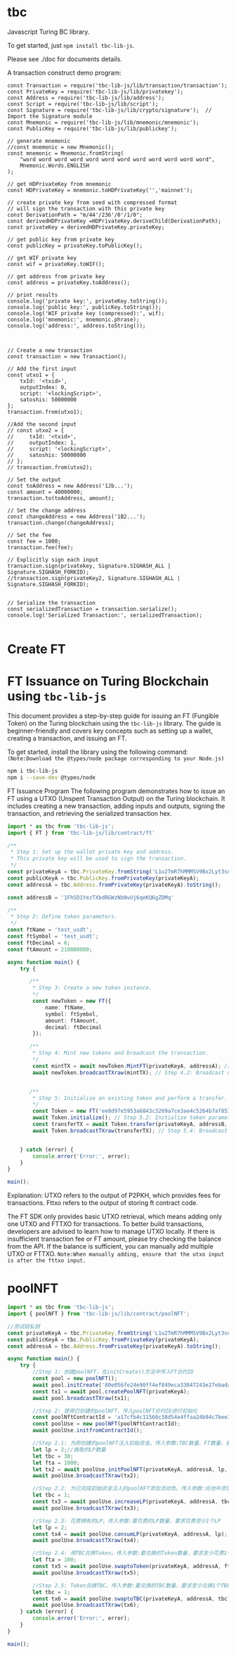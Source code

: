 tbc
===

Javascript Turing BC library.

To get started, just `npm install tbc-lib-js`.

Please see ./doc for documents details.


A transaction construct demo program:
```
const Transaction = require('tbc-lib-js/lib/transaction/transaction');
const PrivateKey = require('tbc-lib-js/lib/privatekey');
const Address = require('tbc-lib-js/lib/address');
const Script = require('tbc-lib-js/lib/script');
const Signature = require('tbc-lib-js/lib/crypto/signature');  // Import the Signature module
const Mnemonic = require('tbc-lib-js/lib/mnemonic/mnemonic');
const PublicKey = require('tbc-lib-js/lib/publickey');

// generate mnemonic
//const mnemonic = new Mnemonic();
const mnemonic = Mnemonic.fromString(
    "word word word word word word word word word word word word",
    Mnemonic.Words.ENGLISH
);

// get HDPrivateKey from mnemonic
const HDPrivateKey = mnemonic.toHDPrivateKey('','mainnet');

// create private key from seed with compressed format
// will sign the transaction with this private key
const DerivationPath = "m/44'/236'/0'/1/0";
const derivedHDPrivateKey =HDPrivateKey.deriveChild(DerivationPath);
const privateKey = derivedHDPrivateKey.privateKey;

// get public key from private key
const publicKey = privateKey.toPublicKey();

// get WIF private key
const wif = privateKey.toWIF();

// get address from private key
const address = privateKey.toAddress();

// print results
console.log('private key:', privateKey.toString());
console.log('public key:', publicKey.toString());
console.log('WIF private key (compressed):', wif);
console.log('mnemonic:', mnemonic.phrase);
console.log('address:', address.toString());



// Create a new transaction
const transaction = new Transaction();

// Add the first input
const utxo1 = {
    txId: '<txid>',
    outputIndex: 0,
    script: '<lockingScript>',
    satoshis: 50000000
};
transaction.from(utxo1);

//Add the second input
// const utxo2 = {
//     txId: '<txid>',
//     outputIndex: 1,
//     script: '<lockingScript>',
//     satoshis: 50000000
// };
// transaction.from(utxo2);

// Set the output
const toAddress = new Address('1Jb...');
const amount = 40000000;
transaction.to(toAddress, amount);

// Set the change address
const changeAddress = new Address('1B2...');
transaction.change(changeAddress);

// Set the fee
const fee = 1000;
transaction.fee(fee);

// Explicitly sign each input
transaction.sign(privatekey, Signature.SIGHASH_ALL | Signature.SIGHASH_FORKID);
//transaction.sign(privateKey2, Signature.SIGHASH_ALL | Signature.SIGHASH_FORKID);


// Serialize the transaction
const serializedTransaction = transaction.serialize();
console.log('Serialized Transaction:', serializedTransaction);


```

Create FT
===
# FT Issuance on Turing Blockchain using `tbc-lib-js`

This document provides a step-by-step guide for issuing an FT (Fungible Token) on the Turing blockchain using the `tbc-lib-js` library. The guide is beginner-friendly and covers key concepts such as setting up a wallet, creating a transaction, and issuing an FT.

To get started, install the library using the following command:`(Note:Download the @types/node package corresponding to your Node.js)`

```bash
npm i tbc-lib-js
npm i --save-dev @types/node
```
FT Issuance Program
The following program demonstrates how to issue an FT using a UTXO (Unspent Transaction Output) on the Turing blockchain. It includes creating a new transaction, adding inputs and outputs, signing the transaction, and retrieving the serialized transaction hex.
```ts
import * as tbc from 'tbc-lib-js';
import { FT } from 'tbc-lib-js/lib/contract/ft'

/**
 * Step 1: Set up the wallet private key and address.
 * This private key will be used to sign the transaction.
 */
const privateKeyA = tbc.PrivateKey.fromString('L1u2TmR7hMMMSV9Bx2Lyt3sujbboqEFqnKygnPRnQERhKB4qptuK');
const publicKeyA = tbc.PublicKey.fromPrivateKey(privateKeyA);
const addressA = tbc.Address.fromPrivateKey(privateKeyA).toString();

const addressB = '1FhSD1YezTXbdRGWzNbNvUj6qeKQ6gZDMq'

/**
 * Step 2: Define token parameters.
 */
const ftName = 'test_usdt';
const ftSymbol = 'test_usdt';
const ftDecimal = 6; 
const ftAmount = 210000000;

async function main() {
    try {

       /**
        * Step 3: Create a new token instance.
        */
        const newToken = new FT({
            name: ftName,
            symbol: ftSymbol,
            amount: ftAmount,
            decimal: ftDecimal
        });

       /**
        * Step 4: Mint new tokens and broadcast the transaction.
        */
        const mintTX = await newToken.MintFT(privateKeyA, addressA); // Step 4.1: Create mint transaction
        await newToken.broadcastTXraw(mintTX); // Step 4.2: Broadcast mint transaction


       /**
        * Step 5: Initialize an existing token and perform a transfer.
        */
        const Token = new FT('ee8d97e5953a6843c3269a7ce3ae4c5264b7af8539fa07764a7f0cf260bf5eb5'); // Step 5.1: Initialize token with contract TXID
        await Token.initialize(); // Step 5.2: Initialize token parameters
        const transferTX = await Token.transfer(privateKeyA, addressB, 0.02); // Step 5.3: Create transfer transaction
        await Token.broadcastTXraw(transferTX); // Step 5.4: Broadcast transfer transaction


    } catch (error) {
        console.error('Error:', error);
    }
}

main();
```
Explanation: UTXO refers to the output of P2PKH, which provides fees for transactions. Fttxo refers to the output of storing ft contract code.

The FT SDK only provides basic UTXO retrieval, which means adding only one UTXO and FTTXO for transactions. To better build transactions, developers are advised to learn how to manage UTXO locally. If there is insufficient transaction fee or FT amount, please try checking the balance from the API. If the balance is sufficient, you can manually add multiple UTXO or FTTXO. 
`Note:When manually adding, ensure that the utxo input is after the fttxo input.`


poolNFT
===
```ts
import * as tbc from 'tbc-lib-js';
import { poolNFT } from 'tbc-lib-js/lib/contract/poolNFT';

//测试链私钥
const privateKeyA = tbc.PrivateKey.fromString('L1u2TmR7hMMMSV9Bx2Lyt3sujbboqEFqnKygnPRnQERhKB4qptuK');
const publicKeyA = tbc.PublicKey.fromPrivateKey(privateKeyA);
const addressA = tbc.Address.fromPrivateKey(privateKeyA).toString();

async function main() {
    try {
        //Step 1: 创建poolNFT，在initCreate()方法中传入FT合约ID
        const pool = new poolNFT();
        await pool.initCreate('80e056fe24e90ff4ef849eca33047243e27ebada13eea695db0d660726fec2ed');
        const tx1 = await pool.createPoolNFT(privateKeyA);
        await pool.broadcastTXraw(tx1);

        //Step 2: 使用已创建的poolNFT，传入poolNFT合约ID进行初始化
        const poolNftContractId = 'a17cfb4c11560c38d54e4ffaa24b94c7bee39bbc929f13e46db9bc69403846ce';
        const poolUse = new poolNFT(poolNftContractId);
        await poolUse.initfromContractId();

        //Step 2.1: 为刚创建的poolNFT注入初始资金。传入参数:TBC数量、FT数量、要换取的LP数量，当前设定池中初始LP数量等于注入的TBC数量
        let lp = 2;//换取的LP数量
        let tbc = 30;
        let fta = 1000;
        let tx2 = await poolUse.initPoolNFT(privateKeyA, addressA, lp, tbc, fta);
        await poolUse.broadcastTXraw(tx2);

        //Step 2.2: 为已完成初始资金注入的poolNFT添加流动性。传入参数:向池中添加的TBC数量(会同步计算需要添加的Token数量)，要求添加至少1个TBC
        let tbc = 1;
        const tx3 = await poolUse.increaseLP(privateKeyA, addressA, tbc);
        await poolUse.broadcastTXraw(tx3);

        //Step 2.3: 花费拥有的LP。传入参数:要花费的LP数量，要求花费至少1个LP
        let lp = 2;
        const tx4 = await poolUse.consumLP(privateKeyA, addressA, lp);
        await poolUse.broadcastTXraw(tx4);

        //Step 2.4: 用TBC兑换Token。传入参数:要兑换的Token数量，要求至少花费1个TBC
        let fta = 100;
        const tx5 = await poolUse.swaptoToken(privateKeyA, addressA, fta);
        await poolUse.broadcastTXraw(tx5);

        //Step 2.5: Token兑换TBC。传入参数:要兑换的TBC数量，要求至少兑换1个TBC
        let tbc = 1;
        const tx6 = await poolUse.swaptoTBC(privateKeyA, addressA, tbc);
        await poolUse.broadcastTXraw(tx6);
    } catch (error) {
        console.error('Error:', error);
    }
}

main();
```